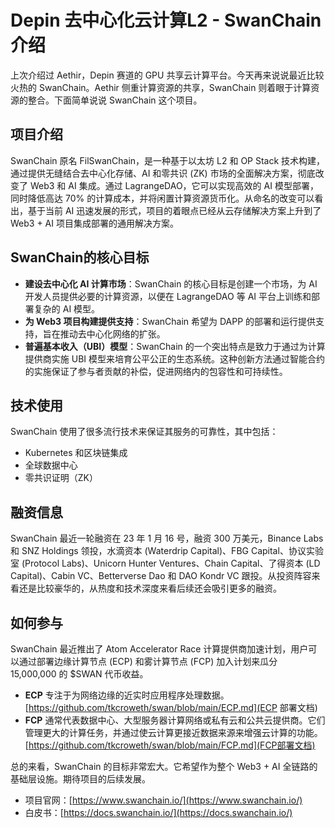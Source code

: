 # Depin 去中心化云计算L2 - SwanChain介绍

上次介绍过 Aethir，Depin 赛道的 GPU 共享云计算平台。今天再来说说最近比较火热的 SwanChain。Aethir 侧重计算资源的共享，SwanChain 则着眼于计算资源的整合。下面简单说说 SwanChain 这个项目。

## 项目介绍

SwanChain 原名 FilSwanChain，是一种基于以太坊 L2 和 OP Stack 技术构建，通过提供无缝结合去中心化存储、AI 和零共识 (ZK) 市场的全面解决方案，彻底改变了 Web3 和 AI 集成。通过 LagrangeDAO，它可以实现高效的 AI 模型部署，同时降低高达 70% 的计算成本，并将闲置计算资源货币化。从命名的改变可以看出，基于当前 AI 迅速发展的形式，项目的着眼点已经从云存储解决方案上升到了 Web3 + AI 项目集成部署的通用解决方案。

## SwanChain的核心目标

- **建设去中心化 AI 计算市场**：SwanChain 的核心目标是创建一个市场，为 AI 开发人员提供必要的计算资源，以便在 LagrangeDAO 等 AI 平台上训练和部署复杂的 AI 模型。
- **为 Web3 项目构建提供支持**：SwanChain 希望为 DAPP 的部署和运行提供支持，旨在推动去中心化网络的扩张。
- **普遍基本收入（UBI）模型**：SwanChain 的一个突出特点是致力于通过为计算提供商实施 UBI 模型来培育公平公正的生态系统。这种创新方法通过智能合约的实施保证了参与者贡献的补偿，促进网络内的包容性和可持续性。

## 技术使用

SwanChain 使用了很多流行技术来保证其服务的可靠性，其中包括：

- Kubernetes 和区块链集成
- 全球数据中心
- 零共识证明（ZK）

## 融资信息

SwanChain 最近一轮融资在 23 年 1 月 16 号，融资 300 万美元，Binance Labs 和 SNZ Holdings 领投，水滴资本 (Waterdrip Capital)、FBG Capital、协议实验室 (Protocol Labs)、Unicorn Hunter Ventures、Chain Capital、了得资本 (LD Capital)、Cabin VC、Betterverse Dao 和 DAO Kondr VC 跟投。从投资阵容来看还是比较豪华的，从热度和技术深度来看后续还会吸引更多的融资。

## 如何参与

SwanChain 最近推出了 Atom Accelerator Race 计算提供商加速计划，用户可以通过部署边缘计算节点 (ECP) 和雾计算节点 (FCP) 加入计划来瓜分 15,000,000 的 $SWAN 代币收益。

- **ECP** 专注于为网络边缘的近实时应用程序处理数据。 
[https://github.com/tkcroweth/swan/blob/main/ECP.md](ECP 部署文档)
- **FCP** 通常代表数据中心、大型服务器计算网络或私有云和公共云提供商。它们管理更大的计算任务，并通过使云计算更接近数据来源来增强云计算的功能。
[https://github.com/tkcroweth/swan/blob/main/FCP.md](FCP部署文档)

总的来看，SwanChain 的目标非常宏大。它希望作为整个 Web3 + AI 全链路的基础层设施。期待项目的后续发展。

- 项目官网：[https://www.swanchain.io/](https://www.swanchain.io/)
- 白皮书：[https://docs.swanchain.io/](https://docs.swanchain.io/)

